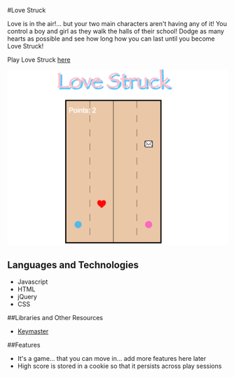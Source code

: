 #Love Struck

Love is in the air!... but your two main characters aren't having any of it! You control a boy and girl as they walk the halls of their school! Dodge as many hearts as possible and see how long how you can last until you become Love Struck!

Play Love Struck [here][LoveStruck]

[![Image of LoveStruck](images/Screenshot.png)][LoveStruck]

[LoveStruck]: http://cdeborja.github.io/LoveStruck/game.html

## Languages and Technologies
* Javascript
* HTML
* jQuery
* CSS

##Libraries and Other Resources
* [Keymaster](https://github.com/madrobby/keymaster)

##Features
* It's a game... that you can move in... add more features here later
* High score is stored in a cookie so that it persists across play sessions
